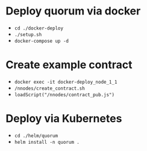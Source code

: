 # Deploy quorum via docker

* `cd ./docker-deploy`
* `./setup.sh`
* `docker-compose up -d`

# Create example contract

* `docker exec -it docker-deploy_node_1_1`
* `/nnodes/create_contract.sh`
* `loadScript("/nnodes/contract_pub.js")`

# Deploy via Kubernetes

* `cd ./helm/quorum`
* `helm install -n quorum .`
